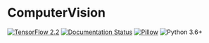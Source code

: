 # ComputerVision

[![TensorFlow 2.2](https://img.shields.io/badge/TensorFlow-2.2-FF6F00?logo=tensorflow)](https://github.com/tensorflow/tensorflow/releases/tag/v2.2.0) [![Documentation Status](https://readthedocs.org/projects/tensorflow-object-detection-api-tutorial/badge/?version=latest)](http://tensorflow-object-detection-api-tutorial.readthedocs.io/en/latest/?badge=latest)
[![Pillow](https://readthedocs.org/projects/pillow/badge/?version=latest)](https://pillow.readthedocs.io/?badge=latest)
![Python 3.6+](https://img.shields.io/badge/python-3.6-blue.svg)


    
